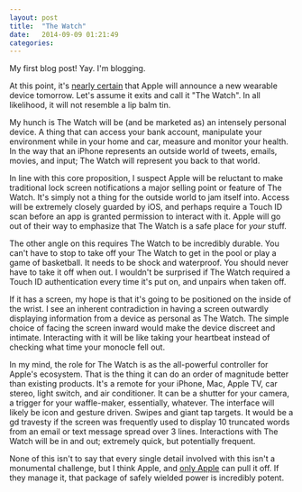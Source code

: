 ```yaml
---
layout: post
title:  "The Watch"
date:   2014-09-09 01:21:49
categories:
---
```


My first blog post! Yay. I'm blogging.

At this point, it's [nearly certain][GruberPrelude] that Apple will announce a new wearable device tomorrow. Let's assume it exits and call it "The Watch". In all likelihood, it will not resemble a lip balm tin.

My hunch is The Watch will be (and be marketed as) an intensely personal device. A thing that can access your bank account, manipulate your environment while in your home and car, measure and monitor your health. In the way that an iPhone represents an outside world of tweets, emails, movies, and input; The Watch will represent you back to that world.

In line with this core proposition, I suspect Apple will be reluctant to make traditional lock screen notifications a major selling point or feature of The Watch. It's simply not a thing for the outside world to jam itself into. Access will be extremely closely guarded by iOS, and perhaps require a Touch ID scan before an app is granted permission to interact with it. Apple will go out of their way to emphasize that The Watch is a safe place for _your_ stuff. 

The other angle on this requires The Watch to be incredibly durable. You can't have to stop to take off your The Watch to get in the pool or play a game of basketball. It needs to be shock and waterproof. You should never have to take it off when out. I wouldn't be surprised if The Watch required a Touch ID authentication every time it's put on, and unpairs when taken off.

If it has a screen, my hope is that it's going to be positioned on the inside of the wrist. I see an inherent contradiction in having a screen outwardly displaying information from a device as personal as The Watch. The simple choice of facing the screen inward would make the device discreet and intimate. Interacting with it will be like taking your heartbeat instead of checking what time your monocle fell out.

In my mind, the role for The Watch is as the all-powerful controller for Apple's ecosystem. That is the thing it can do an order of magnitude better than existing products. It's a remote for your iPhone, Mac, Apple TV, car stereo, light switch, and air conditioner. It can be a shutter for your camera, a trigger for your waffle-maker, essentially, whatever. The interface will likely be icon and gesture driven. Swipes and giant tap targets. It would be a gd travesty if the screen was frequently used to display 10 truncated words from an email or text message spread over 3 lines. Interactions with The Watch will be in and out; extremely quick, but potentially frequent.

None of this isn't to say that every single detail involved with this isn't a monumental challenge, but I think Apple, and [only Apple][OnlyApple] can pull it off. If they manage it, that package of safely wielded power is incredibly potent.

[GruberPrelude]: http://daringfireball.net/2014/09/prelude
[OnlyApple]: http://daringfireball.net/2014/06/only_apple
